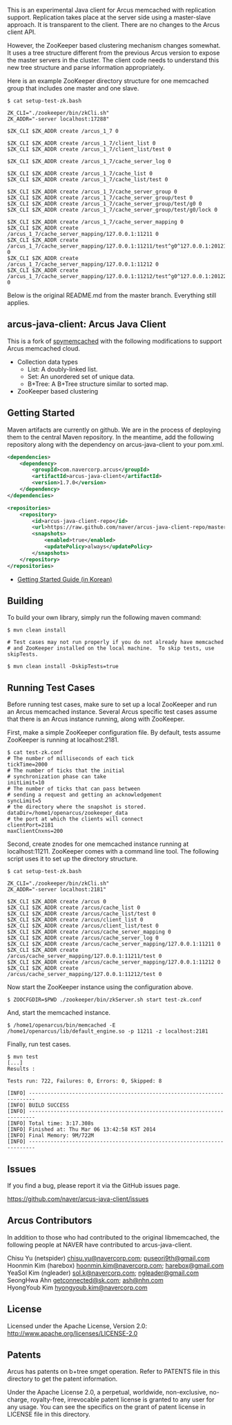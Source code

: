 This is an experimental Java client for Arcus memcached with
replication support.  Replication takes place at the server side using
a master-slave approach.  It is transparent to the client.  There are
no changes to the Arcus client API.

However, the ZooKeeper based clustering mechanism changes somewhat.
It uses a tree structure different from the previous Arcus version to
expose the master servers in the cluster.  The client code needs to
understand this new tree structure and parse information
appropriately.

Here is an example ZooKeeper directory structure for one memcached
group that includes one master and one slave.

```
$ cat setup-test-zk.bash

ZK_CLI="./zookeeper/bin/zkCli.sh"
ZK_ADDR="-server localhost:17288"

$ZK_CLI $ZK_ADDR create /arcus_1_7 0

$ZK_CLI $ZK_ADDR create /arcus_1_7/client_list 0
$ZK_CLI $ZK_ADDR create /arcus_1_7/client_list/test 0

$ZK_CLI $ZK_ADDR create /arcus_1_7/cache_server_log 0

$ZK_CLI $ZK_ADDR create /arcus_1_7/cache_list 0
$ZK_CLI $ZK_ADDR create /arcus_1_7/cache_list/test 0

$ZK_CLI $ZK_ADDR create /arcus_1_7/cache_server_group 0
$ZK_CLI $ZK_ADDR create /arcus_1_7/cache_server_group/test 0
$ZK_CLI $ZK_ADDR create /arcus_1_7/cache_server_group/test/g0 0
$ZK_CLI $ZK_ADDR create /arcus_1_7/cache_server_group/test/g0/lock 0

$ZK_CLI $ZK_ADDR create /arcus_1_7/cache_server_mapping 0
$ZK_CLI $ZK_ADDR create /arcus_1_7/cache_server_mapping/127.0.0.1:11211 0
$ZK_CLI $ZK_ADDR create /arcus_1_7/cache_server_mapping/127.0.0.1:11211/test^g0^127.0.0.1:20121^ 0
$ZK_CLI $ZK_ADDR create /arcus_1_7/cache_server_mapping/127.0.0.1:11212 0
$ZK_CLI $ZK_ADDR create /arcus_1_7/cache_server_mapping/127.0.0.1:11212/test^g0^127.0.0.1:20122^ 0
```

Below is the original README.md from the master branch.  Everything
still applies.

## arcus-java-client: Arcus Java Client

This is a fork of [spymemcached][spymemcached] with the following modifications
to support Arcus memcached cloud.

- Collection data types
	- List: A doubly-linked list.
	- Set: An unordered set of unique data.
	- B+Tree: A B+Tree structure similar to sorted map.
- ZooKeeper based clustering

[spymemcached]: https://code.google.com/p/spymemcached/ "spymemcached"

## Getting Started

Maven artifacts are currently on github.  We are in the process of deploying them to the central Maven repository.
In the meantime, add the following repository along with the dependency on arcus-java-client to your pom.xml.

```xml
<dependencies>
	<dependency>
		<groupId>com.navercorp.arcus</groupId>
		<artifactId>arcus-java-client</artifactId>
		<version>1.7.0</version>
	</dependency>
</dependencies>

<repositories>
    <repository>
        <id>arcus-java-client-repo</id>
        <url>https://raw.github.com/naver/arcus-java-client-repo/master/</url>
        <snapshots>
            <enabled>true</enabled>
            <updatePolicy>always</updatePolicy>
        </snapshots>
    </repository>
</repositories>
```

- [Getting Started Guide (in Korean)][getting-started-guide]

[getting-started-guide]: docs/arcus-java-client-getting-started.md "guide"

## Building

To build your own library, simply run the following maven command:

```
$ mvn clean install

# Test cases may not run properly if you do not already have memcached
# and ZooKeeper installed on the local machine.  To skip tests, use skipTests.

$ mvn clean install -DskipTests=true
```

## Running Test Cases

Before running test cases, make sure to set up a local ZooKeeper and run
an Arcus memcached instance.  Several Arcus specific test cases assume that
there is an Arcus instance running, along with ZooKeeper.

First, make a simple ZooKeeper configuration file.  By default, tests assume
ZooKeeper is running at localhost:2181.
```
$ cat test-zk.conf
# The number of milliseconds of each tick
tickTime=2000
# The number of ticks that the initial 
# synchronization phase can take
initLimit=10
# The number of ticks that can pass between 
# sending a request and getting an acknowledgement
syncLimit=5
# the directory where the snapshot is stored.
dataDir=/home1/openarcus/zookeeper_data
# the port at which the clients will connect
clientPort=2181
maxClientCnxns=200
```

Second, create znodes for one memcached instance running at localhost:11211.
ZooKeeper comes with a command line tool.  The following script uses it to
set up the directory structure.
```
$ cat setup-test-zk.bash

ZK_CLI="./zookeeper/bin/zkCli.sh"
ZK_ADDR="-server localhost:2181"

$ZK_CLI $ZK_ADDR create /arcus 0
$ZK_CLI $ZK_ADDR create /arcus/cache_list 0
$ZK_CLI $ZK_ADDR create /arcus/cache_list/test 0
$ZK_CLI $ZK_ADDR create /arcus/client_list 0
$ZK_CLI $ZK_ADDR create /arcus/client_list/test 0
$ZK_CLI $ZK_ADDR create /arcus/cache_server_mapping 0
$ZK_CLI $ZK_ADDR create /arcus/cache_server_log 0
$ZK_CLI $ZK_ADDR create /arcus/cache_server_mapping/127.0.0.1:11211 0
$ZK_CLI $ZK_ADDR create /arcus/cache_server_mapping/127.0.0.1:11211/test 0
$ZK_CLI $ZK_ADDR create /arcus/cache_server_mapping/127.0.0.1:11212 0
$ZK_CLI $ZK_ADDR create /arcus/cache_server_mapping/127.0.0.1:11212/test 0
```

Now start the ZooKeeper instance using the configuration above.
```
$ ZOOCFGDIR=$PWD ./zookeeper/bin/zkServer.sh start test-zk.conf
```

And, start the memcached instance.
```
$ /home1/openarcus/bin/memcached -E /home1/openarcus/lib/default_engine.so -p 11211 -z localhost:2181
```

Finally, run test cases.
```
$ mvn test
[...]
Results :

Tests run: 722, Failures: 0, Errors: 0, Skipped: 8

[INFO] ------------------------------------------------------------------------
[INFO] BUILD SUCCESS
[INFO] ------------------------------------------------------------------------
[INFO] Total time: 3:17.308s
[INFO] Finished at: Thu Mar 06 13:42:58 KST 2014
[INFO] Final Memory: 9M/722M
[INFO] ------------------------------------------------------------------------
```

## Issues

If you find a bug, please report it via the GitHub issues page.

https://github.com/naver/arcus-java-client/issues

## Arcus Contributors

In addition to those who had contributed to the original libmemcached, the
following people at NAVER have contributed to arcus-java-client.

Chisu Yu (netspider) <chisu.yu@navercorp.com>; <puseori9th@gmail.com>  
Hoonmin Kim (harebox) <hoonmin.kim@navercorp.com>; <harebox@gmail.com>  
YeaSol Kim (ngleader) <sol.k@navercorp.com>; <ngleader@gmail.com>  
SeongHwa Ahn <getconnected@sk.com>; <ash@nhn.com>  
HyongYoub Kim <hyongyoub.kim@navercorp.com>  

## License

Licensed under the Apache License, Version 2.0: http://www.apache.org/licenses/LICENSE-2.0

## Patents

Arcus has patents on b+tree smget operation.
Refer to PATENTS file in this directory to get the patent information.

Under the Apache License 2.0, a perpetual, worldwide, non-exclusive,
no-charge, royalty-free, irrevocable patent license is granted to any user for any usage.
You can see the specifics on the grant of patent license in LICENSE file in this directory.
